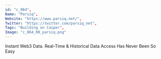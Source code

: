 ```yaml
--- 
id: "c_064", 
Name: "Parsiq", 
Website: "https://www.parsiq.net/", 
Twitter: "https://twitter.com/parsiq_net", 
Tags: "Building on Casper", 
Image: "c_064_00_parsiq.png" 
--- 
```

<!--lang:en--> 
Instant Web3 Data. Real-Time & Historical Data Access Has Never Been So Easy
<!--lang:es--] 
Datos Web3 instantáneos. El acceso a datos históricos y en tiempo real nunca ha sido tan fácil
<!--lang:de--] 
Sofortige Web3-Daten. Der Zugriff auf Echtzeit- und Verlaufsdaten war noch nie so einfach
<!--lang:fr--] 
Données Web3 instantanées. L'accès aux données historiques et en temps réel n'a jamais été aussi simple
<!--lang:pl--] 
Natychmiastowe dane z sieci Web3. Dostęp do danych w czasie rzeczywistym i danych historycznych nigdy nie był tak łatwy
<!--lang:uk--] 
Миттєві дані Web3. Доступ до даних у режимі реального часу й історії ще ніколи не був таким простим
[!--lang:*--> 
